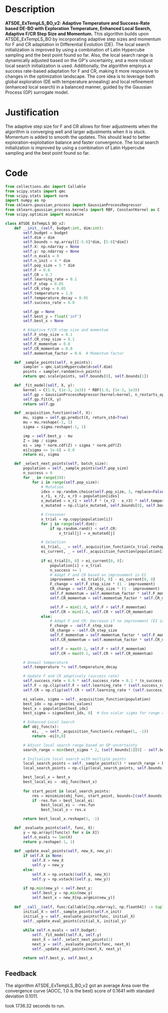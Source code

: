 # Description
**ATSDE_ExTempLS_BO_v2: Adaptive Temperature and Success-Rate based DE-BO with Exploration Temperature, Enhanced Local Search, Adaptive F/CR Step Size and Momentum.** This algorithm builds upon ATSDE_ExTempLS_BO by incorporating adaptive step sizes and momentum for F and CR adaptation in Differential Evolution (DE). The local search initialization is improved by using a combination of Latin Hypercube sampling and the best point found so far. Also, the local search range is dynamically adjusted based on the GP's uncertainty, and a more robust local search initialization is used. Additionally, the algorithm employs a success rate-based adaptation for F and CR, making it more responsive to changes in the optimization landscape. The core idea is to leverage both global exploration (DE with temperature annealing) and local refinement (enhanced local search) in a balanced manner, guided by the Gaussian Process (GP) surrogate model.

# Justification
The adaptive step size for F and CR allows for finer adjustments when the algorithm is converging well and larger adjustments when it is stuck. Momentum is added to smooth the updates. This should lead to better exploration-exploitation balance and faster convergence. The local search initialization is improved by using a combination of Latin Hypercube sampling and the best point found so far.

# Code
```python
from collections.abc import Callable
from scipy.stats import qmc
from scipy.stats import norm
import numpy as np
from sklearn.gaussian_process import GaussianProcessRegressor
from sklearn.gaussian_process.kernels import RBF, ConstantKernel as C
from scipy.optimize import minimize

class ATSDE_ExTempLS_BO_v2:
    def __init__(self, budget:int, dim:int):
        self.budget = budget
        self.dim = dim
        self.bounds = np.array([[-5.0]*dim, [5.0]*dim])
        self.X: np.ndarray = None
        self.y: np.ndarray = None
        self.n_evals = 0
        self.n_init = 4 * dim
        self.pop_size = 5 * dim
        self.F = 0.8
        self.CR = 0.7
        self.learning_rate = 0.1
        self.F_step = 0.05
        self.CR_step = 0.05
        self.temperature = 1.0
        self.temperature_decay = 0.95
        self.success_rate = 0.0

        self.gp = None
        self.best_y = float('inf')
        self.best_x = None

        # Adaptive F/CR step size and momentum
        self.F_step_size = 0.1
        self.CR_step_size = 0.1
        self.F_momentum = 0.0
        self.CR_momentum = 0.0
        self.momentum_factor = 0.6  # Momentum factor

    def _sample_points(self, n_points):
        sampler = qmc.LatinHypercube(d=self.dim)
        points = sampler.random(n=n_points)
        return qmc.scale(points, self.bounds[0], self.bounds[1])

    def _fit_model(self, X, y):
        kernel = C(1.0, (1e-3, 1e3)) * RBF(1.0, (1e-3, 1e3))
        self.gp = GaussianProcessRegressor(kernel=kernel, n_restarts_optimizer=5)
        self.gp.fit(X, y)
        return self.gp

    def _acquisition_function(self, X):
        mu, sigma = self.gp.predict(X, return_std=True)
        mu = mu.reshape(-1, 1)
        sigma = sigma.reshape(-1, 1)

        imp = self.best_y - mu
        Z = imp / sigma
        ei = imp * norm.cdf(Z) + sigma * norm.pdf(Z)
        ei[sigma <= 1e-6] = 0.0
        return ei, sigma

    def _select_next_points(self, batch_size):
        population = self._sample_points(self.pop_size)
        n_success = 0
        for _ in range(20):
            for i in range(self.pop_size):
                # Mutation
                idxs = np.random.choice(self.pop_size, 3, replace=False)
                x_r1, x_r2, x_r3 = population[idxs]
                x_mutated = x_r1 + self.F * (x_r2 - x_r3) * self.temperature
                x_mutated = np.clip(x_mutated, self.bounds[0], self.bounds[1])

                # Crossover
                x_trial = np.copy(population[i])
                for j in range(self.dim):
                    if np.random.rand() < self.CR:
                        x_trial[j] = x_mutated[j]

                # Selection
                ei_trial, _ = self._acquisition_function(x_trial.reshape(1, -1))
                ei_current, _ = self._acquisition_function(population[i].reshape(1, -1))
                
                if ei_trial[0, 0] > ei_current[0, 0]:
                    population[i] = x_trial
                    n_success += 1
                    # Adapt F and CR based on improvement in EI
                    improvement = ei_trial[0, 0] - ei_current[0, 0]
                    F_change = self.F_step_size * (1 - improvement)
                    CR_change = self.CR_step_size * (1 - improvement)
                    self.F_momentum = self.momentum_factor * self.F_momentum + (1 - self.momentum_factor) * F_change
                    self.CR_momentum = self.momentum_factor * self.CR_momentum + (1 - self.momentum_factor) * CR_change

                    self.F = min(1.0, self.F + self.F_momentum)
                    self.CR = min(1.0, self.CR + self.CR_momentum)
                else:
                    # Adapt F and CR: Decrease if no improvement (EI improvement)
                    F_change = -self.F_step_size
                    CR_change = -self.CR_step_size
                    self.F_momentum = self.momentum_factor * self.F_momentum + (1 - self.momentum_factor) * F_change
                    self.CR_momentum = self.momentum_factor * self.CR_momentum + (1 - self.momentum_factor) * CR_change

                    self.F = max(0.1, self.F + self.F_momentum)
                    self.CR = max(0.1, self.CR + self.CR_momentum)

        # Anneal temperature
        self.temperature *= self.temperature_decay

        # Update F and CR adaptively (success rate)
        self.success_rate = 0.9 * self.success_rate + 0.1 * (n_success / self.pop_size)
        self.F = np.clip(self.F + self.learning_rate * (self.success_rate - 0.5), 0.1, 0.9)
        self.CR = np.clip(self.CR + self.learning_rate * (self.success_rate - 0.5), 0.1, 0.9)

        ei_values, sigma = self._acquisition_function(population)
        best_idx = np.argmax(ei_values)
        best_x = population[best_idx]
        best_sigma = sigma[best_idx, 0]  # Use scalar sigma for range adjustment

        # Enhanced Local Search
        def obj_func(x):
            ei, _ = self._acquisition_function(x.reshape(1, -1))
            return -ei[0,0]

        # Adjust local search range based on GP uncertainty
        search_range = min(best_sigma * 2, (self.bounds[1][0] - self.bounds[0][0]) / 2) # Limit search range

        # Initialize local search with multiple points
        local_search_points = self._sample_points(5) * search_range + best_x
        local_search_points = np.clip(local_search_points, self.bounds[0], self.bounds[1])

        best_local_x = best_x
        best_local_ei = -obj_func(best_x)
        
        for start_point in local_search_points:
            res = minimize(obj_func, start_point, bounds=[(self.bounds[0][i], self.bounds[1][i]) for i in range(self.dim)], method='L-BFGS-B')
            if -res.fun > best_local_ei:
                best_local_ei = -res.fun
                best_local_x = res.x

        return best_local_x.reshape(1, -1)

    def _evaluate_points(self, func, X):
        y = np.array([func(x) for x in X])
        self.n_evals += len(X)
        return y.reshape(-1, 1)
    
    def _update_eval_points(self, new_X, new_y):
        if self.X is None:
            self.X = new_X
            self.y = new_y
        else:
            self.X = np.vstack((self.X, new_X))
            self.y = np.vstack((self.y, new_y))
            
        if np.min(new_y) < self.best_y:
            self.best_y = np.min(new_y)
            self.best_x = new_X[np.argmin(new_y)]
    
    def __call__(self, func:Callable[[np.ndarray], np.float64]) -> tuple[np.float64, np.array]:
        initial_X = self._sample_points(self.n_init)
        initial_y = self._evaluate_points(func, initial_X)
        self._update_eval_points(initial_X, initial_y)
        
        while self.n_evals < self.budget:
            self._fit_model(self.X, self.y)
            next_X = self._select_next_points(1)
            next_y = self._evaluate_points(func, next_X)
            self._update_eval_points(next_X, next_y)

        return self.best_y, self.best_x
```
## Feedback
 The algorithm ATSDE_ExTempLS_BO_v2 got an average Area over the convergence curve (AOCC, 1.0 is the best) score of 0.1641 with standard deviation 0.1011.

took 1736.32 seconds to run.